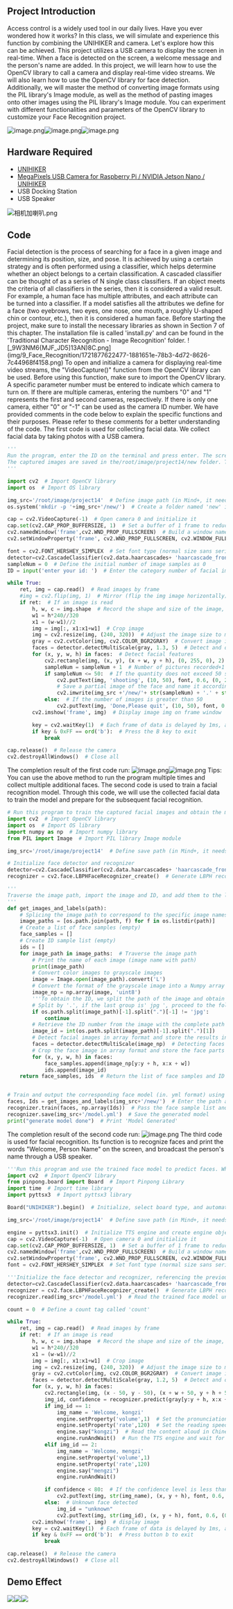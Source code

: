 ## Project Introduction
Access control is a widely used tool in our daily lives. Have you ever wondered how it works? In this class, we will simulate and experience this function by combining the UNIHIKER and camera. Let's explore how this can be achieved.
This project utilizes a USB camera to display the screen in real-time. When a face is detected on the screen, a welcome message and the person's name are added.
In this project, we will learn how to use the OpenCV library to call a camera and display real-time video streams. We will also learn how to use the OpenCV library for face detection. Additionally, we will master the method of converting image formats using the PIL library's Image module, as well as the method of pasting images onto other images using the PIL library's Image module. You can experiment with different functionalities and parameters of the OpenCV library to customize your Face Recognition project.

![image.png](img/9_Face_Recognition/1722582651182-604d76ee-d265-49d5-a8c5-000f56425c4c.png)![image.png](img/9_Face_Recognition/1722582686975-0d9f7565-c97e-4e49-a3e0-160c75dc7414.png)![image.png](img/9_Face_Recognition/1722582716283-eb82e65a-8344-46f3-8e2a-fc7caa09289f.png)
## Hardware Required

- [UNIHIKER](https://www.dfrobot.com/product-2691.html)
- [MegaPixels USB Camera for Raspberry Pi / NVIDIA Jetson Nano / UNIHIKER](https://www.dfrobot.com/product-2089.html)
- USB Docking Station
- USB Speaker

![相机加喇叭.png](img/9_Face_Recognition/1722566416040-d1d451c8-eac1-4cd1-be2e-67199570e1d2.png)
## Code
Facial detection is the process of searching for a face in a given image and determining its position, size, and pose. It is achieved by using a certain strategy and is often performed using a classifier, which helps determine whether an object belongs to a certain classification. A cascaded classifier can be thought of as a series of N single class classifiers. If an object meets the criteria of all classifiers in the series, then it is considered a valid result. For example, a human face has multiple attributes, and each attribute can be turned into a classifier. If a model satisfies all the attributes we define for a face (two eyebrows, two eyes, one nose, one mouth, a roughly U-shaped chin or contour, etc.), then it is considered a human face.
Before starting the project, make sure to install the necessary libraries as shown in Section 7 of this chapter. The installation file is called 'install.py' and can be found in the 'Traditional Character Recognition - Image Recognition' folder.
![_9W3NM6{MJF_JD5]13AN)8C.png](img/9_Face_Recognition/1721877622477-1881651e-78b3-4d72-8626-7c44968f4158.png)
To open and initialize a camera for displaying real-time video streams, the "VideoCapture()" function from the OpenCV library can be used. Before using this function, make sure to import the OpenCV library. A specific parameter number must be entered to indicate which camera to turn on. If there are multiple cameras, entering the numbers "0" and "1" represents the first and second cameras, respectively. If there is only one camera, either "0" or "-1" can be used as the camera ID number.
We have provided comments in the code below to explain the specific functions and their purposes. Please refer to these comments for a better understanding of the code.
The first code is used for collecting facial data. We collect facial data by taking photos with a USB camera.
```python
'''
Run the program, enter the ID on the terminal and press enter. The screen will display the image of the camera. Adjust the position and start taking photos when a green box appears. If done is displayed, the process is complete.
The captured images are saved in the/root/image/project14/new folder. This code captures 50 images, and the code parameters can be modified to capture more images.
'''

import cv2  # Import OpenCV library
import os  # Import OS library

img_src='/root/image/project14'  # Define image path (in Mind+, it needs to be specified to a fixed position when running)
os.system('mkdir -p '+img_src+'/new/')  # Create a folder named 'new' in this path (a folder needs to be created before storing images)

cap = cv2.VideoCapture(-1)  # Open camera 0 and initialize it
cap.set(cv2.CAP_PROP_BUFFERSIZE, 1)  # Set a buffer of 1 frame to reduce latency
cv2.namedWindow('frame',cv2.WND_PROP_FULLSCREEN)  # Build a window named winname with the default attribute of being able to display in full screen
cv2.setWindowProperty('frame', cv2.WND_PROP_FULLSCREEN, cv2.WINDOW_FULLSCREEN)  # Set Winname window to full screen

font = cv2.FONT_HERSHEY_SIMPLEX  # Set font type (normal size sans serif font)
detector=cv2.CascadeClassifier(cv2.data.haarcascades+ 'haarcascade_frontalface_default.xml')  # Load face detection classifier
sampleNum = 0  # Define the initial number of image samples as 0
ID = input('enter your id: ')  # Enter the category number of facial image data

while True:
    ret, img = cap.read()  # Read images by frame
    #img = cv2.flip(img, 1)  # Mirror (flip the img image horizontally)
    if ret:  # If an image is read  
        h, w, c = img.shape  # Record the shape and size of the image, including height, width, and channel
        w1 = h*240//320
        x1 = (w-w1)//2
        img = img[:, x1:x1+w1]  # Crop image
        img = cv2.resize(img, (240, 320))  # Adjust the image size to match the spacing board
        gray = cv2.cvtColor(img, cv2.COLOR_BGR2GRAY)  # Convert image img to grayscale image
        faces = detector.detectMultiScale(gray, 1.3, 5)  # Detect and obtain facial recognition data
        for (x, y, w, h) in faces:  # Detect facial features
            cv2.rectangle(img, (x, y), (x + w, y + h), (0, 255, 0), 2)  # Draw a box rectangle on the face
            sampleNum = sampleNum + 1  # Number of pictures recorded+1
            if sampleNum <= 50:  # If the quantity does not exceed 50 sheets
                cv2.putText(img, 'shooting', (10, 50), font, 0.6, (0, 255, 0), 2)  # Displaying the text 'shooting' on the image screen indicates that facial recognition is being collected
                # Save a partial image of the face and name it according to the rule sampleNum UserID.jpg
                cv2.imwrite(img_src +'/new/'+ str(sampleNum) + '.' + str(ID) + ".jpg",gray[y:y + h, x:x + w])
            else:  # If the number of images is greater than 50
                cv2.putText(img, 'Done,Please quit', (10, 50), font, 0.6, (0, 255, 0), 2)  # Display text to remind completion
        cv2.imshow('frame', img)  # Display image img on frame window

        key = cv2.waitKey(1)  # Each frame of data is delayed by 1ms, and the delay cannot be 0, otherwise the read result will be a static frame
        if key & 0xFF == ord('b'):  # Press the B key to exit
            break

cap.release()  # Release the camera
cv2.destroyAllWindows()  # Close all
```
The completion result of the first code run:
![image.png](img/9_Face_Recognition/1722583188182-4013dcfc-e1e1-4222-8d52-817f09abc518.png)![image.png](img/9_Face_Recognition/1722582020277-072301a0-36da-4411-97d1-f0582e3b61f4.png)
Tips: You can use the above method to run the program multiple times and collect multiple additional faces.
The second code is used to train a facial recognition model. Through this code, we will use the collected facial data to train the model and prepare for the subsequent facial recognition.
```python
# Run this program to train the captured facial images and obtain the model. yml model (at the same level as the new folder)
import cv2  # Import OpenCV library
import os  # Import OS library
import numpy as np  # Import numpy library
from PIL import Image  # Import PIL library Image module

img_src='/root/image/project14'  # Define save path (in Mind+, it needs to be specified to a fixed location when running)

# Initialize face detector and recognizer
detector=cv2.CascadeClassifier(cv2.data.haarcascades+ 'haarcascade_frontalface_default.xml')  # Load face detection classifier
recognizer = cv2.face.LBPHFaceRecognizer_create()  # Generate LBPH recognizer instance model (empty)

'''
Traverse the image path, import the image and ID, and add them to the list
'''
def get_images_and_labels(path):
    # Splicing the image path to correspond to the specific image names, such as/root/image/project14/new/50.1.jpg, and storing them in the image_caths list
    image_paths = [os.path.join(path, f) for f in os.listdir(path)] 
    # Create a list of face samples (empty)
    face_samples = [] 
    # Create ID sample list (empty)
    ids = []  
    for image_path in image_paths:  # Traverse the image path
        # Print the name of each image (image name with path)
        print(image_path) 
        # Convert color images to grayscale images
        image = Image.open(image_path).convert('L')
        # Convert the format of the grayscale image into a Numpy array again
        image_np = np.array(image, 'uint8')
        '''To obtain the ID, we split the path of the image and obtain relevant information'''
        # Split by '.', if the last group is' jpg ', proceed to the following steps
        if os.path.split(image_path)[-1].split(".")[-1] != 'jpg':
            continue
        # Retrieve the ID number from the image with the complete path name, where the ID is the one we set when collecting the image
        image_id = int(os.path.split(image_path)[-1].split(".")[1])
        # Detect facial images in array format and store the results in faces
        faces = detector.detectMultiScale(image_np)  # Detecting faces
        # Crop the face image in array format and store the face parts in the face sample list, and then store the ID numbers of the images in the ID sample list
        for (x, y, w, h) in faces:
            face_samples.append(image_np[y:y + h, x:x + w])
            ids.append(image_id)
    return face_samples, ids  # Return the list of face samples and ID samples


# Train and output the corresponding face model (in. yml format) using the LBPH recognizer model
faces, Ids = get_images_and_labels(img_src+'/new/')  # Enter the path and image folder name to obtain the list of face samples and ID samples
recognizer.train(faces, np.array(Ids))  # Pass the face sample list and ID sample list into an empty LBPH recognizer model to obtain a complete face model
recognizer.save(img_src+'/model.yml')  # Save the generated model
print("generate model done")  # Print 'Model Generated'

```
The completion result of the second code run:
![image.png](img/9_Face_Recognition/1722582208209-337d7b4a-edc1-4b08-8376-aa644642d09d.png)
The third code is used for facial recognition. Its function is to recognize faces and print the words "Welcome, Person Name" on the screen, and broadcast the person's name through a USB speaker.
```python
'''Run this program and use the trained face model to predict faces. When a trained face is detected, display the welcome message and the person's name, and broadcast the person's name; When an unfamiliar face is detected, it displays "unknown", and the more images collected, the higher the recognition accuracy'''
import cv2  # Import OpenCV library
from pinpong.board import Board  # Import Pinpong Library
import time  # Import time library
import pyttsx3  # Import pyttsx3 library

Board("UNIHIKER").begin()  # Initialize, select board type, and automatically recognize without inputting board type

img_src='/root/image/project14'  # Define save path (in Mind+, it needs to be specified to a fixed location when running)

engine = pyttsx3.init()  # Initialize TTS engine and create engine objects
cap = cv2.VideoCapture(-1)  # Open camera 0 and initialize it
cap.set(cv2.CAP_PROP_BUFFERSIZE, 1)  # Set a buffer of 1 frame to reduce latency
cv2.namedWindow('frame',cv2.WND_PROP_FULLSCREEN)  # Build a window named winname with the default attribute of being able to display in full screen
cv2.setWindowProperty('frame', cv2.WND_PROP_FULLSCREEN, cv2.WINDOW_FULLSCREEN)  # Set Winname window to full screen
font = cv2.FONT_HERSHEY_SIMPLEX  # Set font type (normal size sans serif font)

'''Initialize the face detector and recognizer, referencing the previously trained. yml file to recognize faces'''
detector=cv2.CascadeClassifier(cv2.data.haarcascades+ 'haarcascade_frontalface_default.xml')  # Load face detection classifier
recognizer = cv2.face.LBPHFaceRecognizer_create()  # Generate LBPH recognizer instance model
recognizer.read(img_src+'/model.yml')  # Read the trained face model under this path

count = 0  # Define a count tag called 'count'

while True:
    ret, img = cap.read()  # Read images by frame
    if ret:  # If an image is read   
        h, w, c = img.shape  # Record the shape and size of the image, including height, width, and channel
        w1 = h*240//320
        x1 = (w-w1)//2
        img = img[:, x1:x1+w1]  # Crop image
        img = cv2.resize(img, (240, 320))  # Adjust the image size to match the spacing board
        gray = cv2.cvtColor(img, cv2.COLOR_BGR2GRAY)  # Convert image img to grayscale image
        faces = detector.detectMultiScale(gray, 1.2, 5)  # Detect and obtain facial recognition data
        for (x, y, w, h) in faces:
            cv2.rectangle(img, (x - 50, y - 50), (x + w + 50, y + h + 50), (0, 255, 0), 2)  # Draw a box rectangle on the face
            img_id, confidence = recognizer.predict(gray[y:y + h, x:x + w])  # First, specify a square area on the grayscale image (which is used to present the face), and then predict only that area
            if img_id == 1:
                img_name = 'Welcome, kongzi'
                engine.setProperty('volume',1)  # Set the pronunciation volume (within the range of 0-1)
                engine.setProperty('rate',120)  # Set the reading speed (within the range of 0-200)
                engine.say("kongzi")  # Read the content aloud in Chinese
                engine.runAndWait()  # Run the TTS engine and wait for the reading to complete
            elif img_id == 2:
                img_name = 'Welcome, mengzi'
                engine.setProperty('volume',1)  
                engine.setProperty('rate',120)  
                engine.say("mengzi")  
                engine.runAndWait()  

            if confidence < 80:  # If the confidence level is less than 80, it indicates that the learned face has been detected and recognized
                cv2.putText(img, str(img_name), (x, y + h), font, 0.6, (0, 255, 0), 2)  # Add text at a specified location on the image to display the corresponding face ID tag number
            else:  # Unknown face detected
                img_id = "unknown" 
                cv2.putText(img, str(img_id), (x, y + h), font, 0.6, (0, 255, 0), 2)  # Add text at a specified location on the image to indicate a stranger
        cv2.imshow('frame', img)  # display image
        key = cv2.waitKey(1)  # Each frame of data is delayed by 1ms, and the delay cannot be 0, otherwise the read result will be a static frame
        if key & 0xFF == ord('b'):  # Press button b to exit
            break

cap.release()  # Release the camera
cv2.destroyAllWindows()  # Close all
```
## Demo Effect
![](img/9_Face_Recognition/1722582651182-604d76ee-d265-49d5-a8c5-000f56425c4c.png)![](img/9_Face_Recognition/1722582686975-0d9f7565-c97e-4e49-a3e0-160c75dc7414.png)![](img/9_Face_Recognition/1722582716283-eb82e65a-8344-46f3-8e2a-fc7caa09289f.png)


